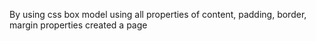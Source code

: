 By using css box model using all properties of content, padding, border, margin properties created a page
